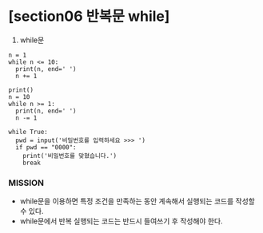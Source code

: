 # [section06 반복문 while]

01. while문
```
n = 1
while n <= 10:
  print(n, end=' ')
  n += 1
```
```
print()
n = 10
while n >= 1:
  print(n, end=' ')
  n -= 1
```
```
while True:
  pwd = input('비밀번호를 입력하세요 >>> ')
  if pwd == "0000":
    print('비밀번호를 맞혔습니다.')
    break
```
### MISSION ###
- while문을 이용하면 특정 조건을 만족하는 동안 계속해서 실행되는 코드를 작성할 수 있다.
- while문에서 반복 실행되는 코드는 반드시 들여쓰기 후 작성해야 한다.
